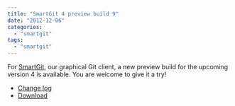 ```yaml
---
title: "SmartGit 4 preview build 9"
date: "2012-12-06"
categories: 
  - "smartgit"
tags: 
  - "smartgit"
---
```


For [SmartGit](http://www.syntevo.com/smartgit/), our graphical Git client, a new preview build for the upcoming version 4 is available. You are welcome to give it a try!

- [Change log](http://www.syntevo.com/smartgit/changelog-eap.txt)
- [Download](http://www.syntevo.com/smartgit/early-access.html)
[](http://www.syntevo.com/smartgit/early-access.html)
